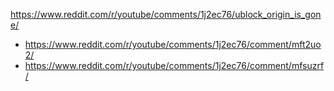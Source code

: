 https://www.reddit.com/r/youtube/comments/1j2ec76/ublock_origin_is_gone/
- https://www.reddit.com/r/youtube/comments/1j2ec76/comment/mft2uo2/
- https://www.reddit.com/r/youtube/comments/1j2ec76/comment/mfsuzrf/

